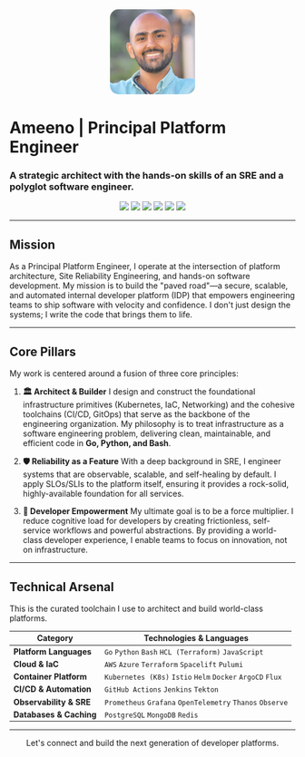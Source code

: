 <div align="center">

<img src="https://raw.githubusercontent.com/ameeno/ameeno/main/img/avatar.jpg" alt="Ameeno's Avatar" style="border-radius: 15px; width: 150px;" />
</div>

# Ameeno | Principal Platform Engineer

### A strategic architect with the hands-on skills of an SRE and a polyglot software engineer.

<p align="center">
  <a href="https://kubernetes.io" target="_blank" rel="noreferrer"><img src="https://img.shields.io/badge/kubernetes-%23326ce5.svg?style=for-the-badge&logo=kubernetes&logoColor=white" /></a>
  <a href="https://www.terraform.io" target="_blank" rel="noreferrer"><img src="https://img.shields.io/badge/terraform-%235835CC.svg?style=for-the-badge&logo=terraform&logoColor=white" /></a>
  <a href="https://golang.org" target="_blank" rel="noreferrer"><img src="https://img.shields.io/badge/go-%2300ADD8.svg?style=for-the-badge&logo=go&logoColor=white" /></a>
  <a href="https://www.python.org" target="_blank" rel="noreferrer"><img src="https://img.shields.io/badge/python-3776AB?style=for-the-badge&logo=python&logoColor=white" /></a>
  <a href="https://aws.amazon.com" target="_blank" rel="noreferrer"><img src="https://img.shields.io/badge/AWS-%23FF9900.svg?style=for-the-badge&logo=amazon-aws&logoColor=white" /></a>
  <a href="https://azure.microsoft.com" target="_blank" rel="noreferrer"><img src="https://img.shields.io/badge/azure-%230072C6.svg?style=for-the-badge&logo=microsoftazure&logoColor=white" /></a>
</p>

---

## Mission

As a Principal Platform Engineer, I operate at the intersection of platform architecture, Site Reliability Engineering, and hands-on software development. My mission is to build the "paved road"—a secure, scalable, and automated internal developer platform (IDP) that empowers engineering teams to ship software with velocity and confidence. I don't just design the systems; I write the code that brings them to life.

---

## Core Pillars

My work is centered around a fusion of three core principles:

1.  **🏛️ Architect & Builder**
    I design and construct the foundational infrastructure primitives (Kubernetes, IaC, Networking) and the cohesive toolchains (CI/CD, GitOps) that serve as the backbone of the engineering organization. My philosophy is to treat infrastructure as a software engineering problem, delivering clean, maintainable, and efficient code in **Go, Python, and Bash**.

2.  **🛡️ Reliability as a Feature**
    With a deep background in SRE, I engineer systems that are observable, scalable, and self-healing by default. I apply SLOs/SLIs to the platform itself, ensuring it provides a rock-solid, highly-available foundation for all services.

3.  **🚀 Developer Empowerment**
    My ultimate goal is to be a force multiplier. I reduce cognitive load for developers by creating frictionless, self-service workflows and powerful abstractions. By providing a world-class developer experience, I enable teams to focus on innovation, not on infrastructure.

---

## Technical Arsenal

This is the curated toolchain I use to architect and build world-class platforms.

| Category                 | Technologies & Languages                                                                                  |
| ------------------------ | --------------------------------------------------------------------------------------------------------- |
| **Platform Languages**   | `Go` `Python` `Bash` `HCL (Terraform)` `JavaScript`                                                       |
| **Cloud & IaC**          | `AWS` `Azure` `Terraform` `Spacelift` `Pulumi`                                                            |
| **Container Platform**   | `Kubernetes (K8s)` `Istio` `Helm` `Docker` `ArgoCD` `Flux`                                                |
| **CI/CD & Automation**   | `GitHub Actions` `Jenkins` `Tekton`                                                                       |
| **Observability & SRE**  | `Prometheus` `Grafana` `OpenTelemetry` `Thanos` `Observe`                                                   |
| **Databases & Caching**  | `PostgreSQL` `MongoDB` `Redis`                                                                            |

---

<p align="center">
  Let's connect and build the next generation of developer platforms.
</p>
